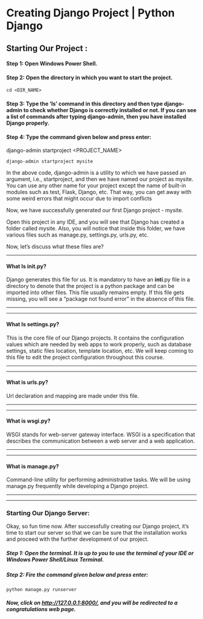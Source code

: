 # Creating Django Project | Python Django

## Starting Our Project :

#### <strong> Step 1: </strong> Open Windows Power Shell.

#### <strong> Step 2: </strong> Open the directory in which you want to start the project.

```
cd <DIR_NAME>
```

#### <strong> Step 3: </strong> Type the ‘ls’ command in this directory and then type django-admin to check whether Django is correctly installed or not. If you can see a list of commands after typing django-admin, then you have installed Django properly.

#### <strong> Step 4: </strong>Type the command given below and press enter:

django-admin startproject <PROJECT_NAME>

```
django-admin startproject mysite
```

In the above code, django-admin is a utility to which we have passed an argument, i.e., startproject, and then we have named our project as mysite. You can use any other name for your project except the name of built-in modules such as test, Flask, Django, etc. That way, you can get away with some weird errors that might occur due to import conflicts

Now, we have successfully generated our first Django project - mysite.

Open this project in any IDE, and you will see that Django has created a folder called mysite. Also, you will notice that inside this folder, we have various files such as manage.py, settings.py, urls.py, etc.

Now, let’s discuss what these files are?

---

#### What Is **init**.py?

Django generates this file for us. It is mandatory to have an **inti**.py file in a directory to denote that the project is a python package and can be imported into other files. This file usually remains empty.
If this file gets missing, you will see a “package not found error” in the absence of this file.

---

---

#### What Is settings.py?

This is the core file of our Django projects.
It contains the configuration values which are needed by web apps to work properly, such as database settings, static files location, template location, etc. We will keep coming to this file to edit the project configuration throughout this course.

---

---

#### What is urls.py?

Url declaration and mapping are made under this file.

---

---

#### What is wsgi.py?

WSGI stands for web-server gateway interface.
WSGI is a specification that describes the communication between a web server and a web application.

---

---

#### What is manage.py?

Command-line utility for performing administrative tasks.
We will be using manage.py frequently while developing a Django project.

---

---

### Starting Our Django Server:

Okay, so fun time now. After successfully creating our Django project, it’s time to start our server so that we can be sure that the installation works and proceed with the further development of our project.

##### Step 1: Open the terminal. It is up to you to use the terminal of your IDE or Windows Power Shell/Linux Terminal.

##### Step 2: Fire the command given below and press enter:

```
python manage.py runserver
```

##### Now, click on http://127.0.0.1:8000/, and you will be redirected to a congratulations web page.
